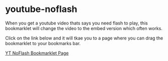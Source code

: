 youtube-noflash
===============

When you get a youtube video thats says you need flash to play, this bookmarklet will change the video to the embed version which often works.
 
Click on the link below and it will tkae you to a page where you can drag the bookmarklet to your bookmarks bar.

[YT NoFlash Bookmarklet Page](http://sevitz.github.io/YouTubeNoFlashViewer/)
